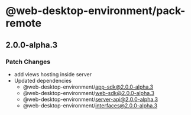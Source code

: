 # @web-desktop-environment/pack-remote

## 2.0.0-alpha.3

### Patch Changes

- add views hosting inside server
- Updated dependencies
  - @web-desktop-environment/app-sdk@2.0.0-alpha.3
  - @web-desktop-environment/web-sdk@2.0.0-alpha.3
  - @web-desktop-environment/server-api@2.0.0-alpha.3
  - @web-desktop-environment/interfaces@2.0.0-alpha.3
